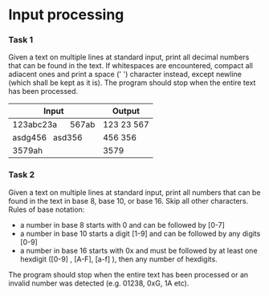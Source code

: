 # Input processing

### Task 1
Given a text on multiple lines at standard input, print all decimal numbers that can be found in the text. If whitespaces are encountered, compact all adiacent ones and print a space (' ') character instead, except newline (which shall be kept as it is). The program should stop when the entire text has been processed.

| Input                                               | Output  |
|---                                                  |---      |
|123abc23a&nbsp;&nbsp;&nbsp;&nbsp;&nbsp;&nbsp;567ab   | 123 23 567 |
|asdg456&nbsp;&nbsp;&nbsp;asd356                      | 456 356 |
|3579ah&nbsp;&nbsp;                                   | 3579    |

### Task 2
Given a text on multiple lines at standard input, print all numbers that can be found in the text in base 8, base 10, or base 16. Skip all other characters. Rules of base notation:
- a number in base 8 starts with 0 and can be followed by [0-7]
- a number in base 10 starts a digit [1-9] and can be followed by any digits [0-9]
- a number in base 16 starts with 0x and must be followed by at least one hexdigit ([0-9] , [A-F], [a-f] ), then any number of hexdigits.

The program should stop when the entire text has been processed or an invalid number was detected (e.g. 01238, 0xG, 1A etc).

